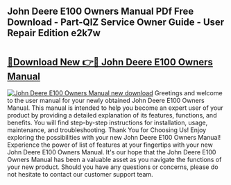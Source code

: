 ## John Deere E100 Owners Manual PDf Free Download - Part-QIZ Service Owner Guide - User Repair Edition e2k7w

# <h2><a href="http://bc90324.oget.top/?id=John+Deere+E100+Owners+Manual">🔗Download New 👉🔴 John Deere E100 Owners Manual</a></h2>

[![John Deere E100 Owners Manual new download](https://i.imgur.com/5g1atiW.png)](http://bc90324.oget.top/?id=John+Deere+E100+Owners+Manual)
Greetings and welcome to the user manual for your newly obtained John Deere E100 Owners Manual. This manual is intended to help you become an expert user of your product by providing a detailed explanation of its features, functions, and benefits. You will find step-by-step instructions for installation, usage, maintenance, and troubleshooting. Thank You for Choosing Us! Enjoy exploring the possibilities with your new John Deere E100 Owners Manual! Experience the power of list of features at your fingertips with your new John Deere E100 Owners Manual. It's our hope that the John Deere E100 Owners Manual has been a valuable asset as you navigate the functions of your new product. Should you have any questions or concerns, please do not hesitate to contact our customer support team.
